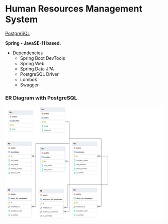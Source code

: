 # Human Resources Management System

<a href="https://github.com/canpolatt/JavaReactHomework6-1">PostgreSQL</a>

**Spring - JavaSE-11 based.**
* Dependencies
  * Spring Boot DevTools
  * Spring Web
  * Spring Data JPA
  * PostgreSQL Driver
  * Lombok
  * Swagger

### ER Diagram with PostgreSQL
![Er Diagram](/er_diagram.png)




